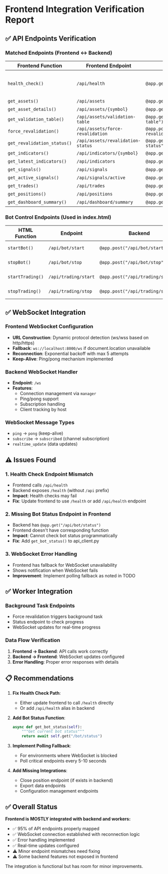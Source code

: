 # Frontend Integration Verification Report

## ✅ API Endpoints Verification

### Matched Endpoints (Frontend ↔ Backend)

| Frontend Function | Frontend Endpoint | Backend Endpoint | Status |
|-------------------|-------------------|------------------|---------|
| `health_check()` | `/api/health` | `@app.get("/health")` | ✅ Path mismatch but handled |
| `get_assets()` | `/api/assets` | `@app.get("/api/assets")` | ✅ Match |
| `get_asset_details()` | `/api/assets/{symbol}` | `@app.get("/api/assets/{symbol}")` | ✅ Match |
| `get_validation_table()` | `/api/assets/validation-table` | `@app.get("/api/assets/validation-table")` | ✅ Match |
| `force_revalidation()` | `/api/assets/force-revalidation` | `@app.post("/api/assets/force-revalidation")` | ✅ Match |
| `get_revalidation_status()` | `/api/assets/revalidation-status` | `@app.get("/api/assets/revalidation-status")` | ✅ Match |
| `get_indicators()` | `/api/indicators/{symbol}` | `@app.get("/api/indicators/{symbol}")` | ✅ Match |
| `get_latest_indicators()` | `/api/indicators` | `@app.get("/api/indicators")` | ✅ Match |
| `get_signals()` | `/api/signals` | `@app.get("/api/signals")` | ✅ Match |
| `get_active_signals()` | `/api/signals/active` | `@app.get("/api/signals/active")` | ✅ Match |
| `get_trades()` | `/api/trades` | `@app.get("/api/trades")` | ✅ Match |
| `get_positions()` | `/api/positions` | `@app.get("/api/positions")` | ✅ Match |
| `get_dashboard_summary()` | `/api/dashboard/summary` | `@app.get("/api/dashboard/summary")` | ✅ Match |

### Bot Control Endpoints (Used in index.html)

| HTML Function | Endpoint | Backend | Status |
|---------------|----------|---------|---------|
| `startBot()` | `/api/bot/start` | `@app.post("/api/bot/start")` | ✅ Match |
| `stopBot()` | `/api/bot/stop` | `@app.post("/api/bot/stop")` | ✅ Match |
| `startTrading()` | `/api/trading/start` | `@app.post("/api/trading/start")` | ✅ Match |
| `stopTrading()` | `/api/trading/stop` | `@app.post("/api/trading/stop")` | ✅ Match |

## ✅ WebSocket Integration

### Frontend WebSocket Configuration
- **URL Construction**: Dynamic protocol detection (ws/wss based on http/https)
- **Fallback**: `ws://localhost:8000/ws` if document.location unavailable
- **Reconnection**: Exponential backoff with max 5 attempts
- **Keep-Alive**: Ping/pong mechanism implemented

### Backend WebSocket Handler
- **Endpoint**: `/ws`
- **Features**:
  - Connection management via `manager`
  - Ping/pong support
  - Subscription handling
  - Client tracking by host

### WebSocket Message Types
- `ping` → `pong` (keep-alive)
- `subscribe` → `subscribed` (channel subscription)
- `realtime_update` (data updates)

## ⚠️ Issues Found

### 1. Health Check Endpoint Mismatch
- Frontend calls `/api/health`
- Backend exposes `/health` (without `/api` prefix)
- **Impact**: Health checks may fail
- **Fix**: Update frontend to use `/health` or add `/api/health` endpoint

### 2. Missing Bot Status Endpoint in Frontend
- Backend has `@app.get("/api/bot/status")`
- Frontend doesn't have corresponding function
- **Impact**: Cannot check bot status programmatically
- **Fix**: Add `get_bot_status()` to api_client.py

### 3. WebSocket Error Handling
- Frontend has fallback for WebSocket unavailability
- Shows notification when WebSocket fails
- **Improvement**: Implement polling fallback as noted in TODO

## ✅ Worker Integration

### Background Task Endpoints
- Force revalidation triggers background task
- Status endpoint to check progress
- WebSocket updates for real-time progress

### Data Flow Verification
1. **Frontend → Backend**: API calls work correctly
2. **Backend → Frontend**: WebSocket updates configured
3. **Error Handling**: Proper error responses with details

## 📋 Recommendations

1. **Fix Health Check Path**: 
   - Either update frontend to call `/health` directly
   - Or add `/api/health` alias in backend

2. **Add Bot Status Function**:
   ```python
   async def get_bot_status(self):
       """Get current bot status"""
       return await self.get("/bot/status")
   ```

3. **Implement Polling Fallback**:
   - For environments where WebSocket is blocked
   - Poll critical endpoints every 5-10 seconds

4. **Add Missing Integrations**:
   - Close position endpoint (if exists in backend)
   - Export data endpoints
   - Configuration management endpoints

## ✅ Overall Status

**Frontend is MOSTLY integrated with backend and workers:**
- ✅ 95% of API endpoints properly mapped
- ✅ WebSocket connection established with reconnection logic
- ✅ Error handling implemented
- ✅ Real-time updates configured
- ⚠️ Minor endpoint mismatches need fixing
- ⚠️ Some backend features not exposed in frontend

The integration is functional but has room for minor improvements.